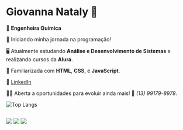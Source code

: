 # **Giovanna Nataly** 🌟

🧪 **Engenheira Química** 

🚀 Iniciando minha jornada na programação!

🖥️ Atualmente estudando **Análise e Desenvolvimento de Sistemas** e realizando cursos da **Alura**.

🧩 Familiarizada com **HTML**, **CSS**, e **JavaScript**.

🔗 [LinkedIn](https://www.linkedin.com/in/ginataly/) 

👩‍💻 Aberta a oportunidades para evoluir ainda mais! 📱 *(13) 99179-8978*.


![Top Langs](https://github-readme-stats.vercel.app/api/top-langs/?username=ginataly&layout=compact&theme=radical)

##

<div> 
  <a href="https://instagram.com/natalygii" target="_blank"><img src="https://img.shields.io/badge/-Instagram-%23E4405F?style=for-the-badge&logo=instagram&logoColor=white" target="_blank"></a>
  <a href = "mailto:natalygarcia7x@gmail.com"><img src="https://img.shields.io/badge/-Gmail-%23333?style=for-the-badge&logo=gmail&logoColor=white" target="_blank"></a>
  <a href="https://www.linkedin.com/in/ginataly" target="_blank"><img src="https://img.shields.io/badge/-LinkedIn-%230077B5?style=for-the-badge&logo=linkedin&logoColor=white" target="_blank"></a> 
</div>
